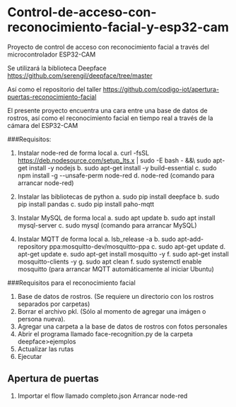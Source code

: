 # Control-de-acceso-con-reconocimiento-facial-y-esp32-cam
 Proyecto de control de acceso con reconocimiento facial a través del microcontrolador ESP32-CAM

Se utilizará la biblioteca Deepface
https://github.com/serengil/deepface/tree/master

Así como el repositorio del taller
https://github.com/codigo-iot/apertura-puertas-reconocimiento-facial

El presente proyecto encuentra una cara entre una base de datos de rostros, así como el reconocimiento facial en tiempo real a través de la cámara del ESP32-CAM

###Requisitos:
1. Instalar node-red de forma local
    a. curl -fsSL https://deb.nodesource.com/setup_lts.x | sudo -E bash - &&\ sudo apt-get install -y nodejs
    b. sudo apt-get install -y build-essential
    c. sudo npm install -g --unsafe-perm node-red
    d. node-red (comando para arrancar node-red)

2. Instalar las bibliotecas de python
    a. sudo pip install deepface
    b. sudo pip install pandas
    c. sudo pip install paho-mqtt

3. Instalar MySQL de forma local
    a. sudo apt update
    b. sudo apt install mysql-server
    c. sudo mysql (comando para arrancar MySQL)

4. Instalar MQTT de forma local
    a. lsb_release -a
    b. sudo apt-add-repository ppa:mosquitto-dev/mosquitto-ppa
    c. sudo apt-get update
    d. apt-get update
    e. sudo apt-get install mosquitto -y
    f. sudo apt-get install mosquitto-clients -y
    g. sudo apt clean
    f. sudo systemctl enable mosquitto (para arrancar MQTT automáticamente al iniciar Ubuntu)

###Requisitos para el reconocimiento facial
1. Base de datos de rostros. (Se requiere un directorio con los rostros separados por carpetas)
2. Borrar el archivo pkl. (Sólo al momento de agregar una imágen o persona nueva).
3. Agregar una carpeta a la base de datos de rostros con fotos personales
4. Abrir el programa llamado face-recognition.py de la carpeta deepface>ejemplos
5. Actualizar las rutas
6. Ejecutar

## Apertura de puertas

1. Importar el flow llamado completo.json
Arrancar node-red